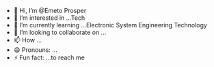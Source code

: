 - 👋 Hi, I’m @Emeto Prosper
- 👀 I’m interested in ...Tech
- 🌱 I’m currently learning ...Electronic System Engineering Technology
- 💞️ I’m looking to collaborate on ...
- 📫 How ...
- 😄 Pronouns: ...
- ⚡ Fun fact: ...to reach me 

<!---
Emeto09/Emeto09 is a ✨ special ✨ repository because its `README.md` (this file) appears on your GitHub profile.
You can click the Preview link to take a look at your changes.
--->

